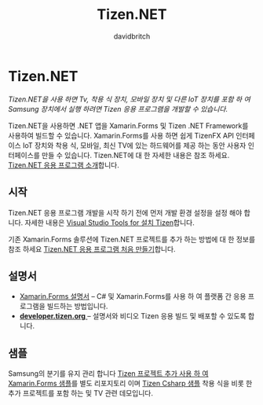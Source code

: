 ﻿---
title: Tizen.NET
description: Tizen.NET을 사용 하면 Tv, 착용 식 장치, 모바일 장치 및 다른 IoT 장치를 포함 하 여 Samsung 장치에서 실행 되는 Tizen 운영 체제에 대 한 응용 프로그램을 개발할 수 있습니다.
ms.prod: xamarin
ms.assetid: 5A22A354-A4DD-480D-A1BB-6D0C38592E55
ms.technology: xamarin-forms
author: davidbritch
ms.author: dabritch
ms.date: 09/26/2018
ms.openlocfilehash: 69e8b919c5cc925be813cf1f768833ccfd948ada
ms.sourcegitcommit: 4fee5f153fc7578dc376c2c659642f0ea27ae0cb
ms.translationtype: MT
ms.contentlocale: ko-KR
ms.lasthandoff: 10/09/2018
ms.locfileid: "34848598"
---
# <a name="tizen-net"></a>Tizen.NET

_Tizen.NET을 사용 하면 Tv, 착용 식 장치, 모바일 장치 및 다른 IoT 장치를 포함 하 여 Samsung 장치에서 실행 하려면 Tizen 응용 프로그램을 개발할 수 있습니다._

Tizen.NET을 사용하면 .NET 앱을 Xamarin.Forms 및 Tizen .NET Framework를 사용하여 빌드할 수 있습니다. Xamarin.Forms를 사용 하면 쉽게 TizenFX API 인터페이스 IoT 장치와 착용 식, 모바일, 최신 TV에 있는 하드웨어를 제공 하는 동안 사용자 인터페이스를 만들 수 있습니다. Tizen.NET에 대 한 자세한 내용은 참조 하세요. [Tizen.NET 응용 프로그램 소개](https://developer.tizen.org/development/training/.net-application)합니다.

## <a name="get-started"></a>시작

Tizen.NET 응용 프로그램 개발을 시작 하기 전에 먼저 개발 환경 설정을 설정 해야 합니다. 자세한 내용은 [Visual Studio Tools for 설치 Tizen](https://developer.tizen.org/development/visual-studio-tools-tizen/installing-visual-studio-tools-tizen)합니다.

기존 Xamarin.Forms 솔루션에 Tizen.NET 프로젝트를 추가 하는 방법에 대 한 정보를 참조 하세요 [Tizen.NET 응용 프로그램 처음 만들기](https://developer.tizen.org/development/training/.net-application/creating-your-first-tizen-.net-application)합니다.

## <a name="documentation"></a>설명서

- [Xamarin.Forms 설명서](~/xamarin-forms/index.yml) &ndash; C# 및 Xamarin.Forms를 사용 하 여 플랫폼 간 응용 프로그램을 빌드하는 방법입니다.
- [**developer.tizen.org** ](https://developer.tizen.org/development) &ndash; 설명서와 비디오 Tizen 응용 빌드 및 배포할 수 있도록 합니다.

## <a name="samples"></a>샘플

Samsung의 분기를 유지 관리 합니다 [Tizen 프로젝트 추가 사용 하 여 Xamarin.Forms 샘플](https://github.com/Samsung/xamarin-forms-samples)를 별도 리포지토리 이며 [Tizen Csharp 샘플](https://github.com/Samsung/Tizen-CSharp-Samples) 착용 식을 비롯 한 추가 프로젝트를 포함 하는 및 TV 관련 데모입니다.
